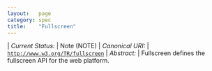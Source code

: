 ```yaml
---
layout:   page
category: spec
title:    "Fullscreen"
---
```


| *Current Status:* | Note (NOTE)
| *Canonical URI:* | [`http://www.w3.org/TR/fullscreen`](http://www.w3.org/TR/fullscreen)
| *Abstract:* | Fullscreen defines the fullscreen API for the web platform.